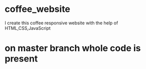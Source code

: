 # coffee_website
I create this coffee responsive website with the help of HTML,CSS,JavaScript

# on master branch whole code is present
